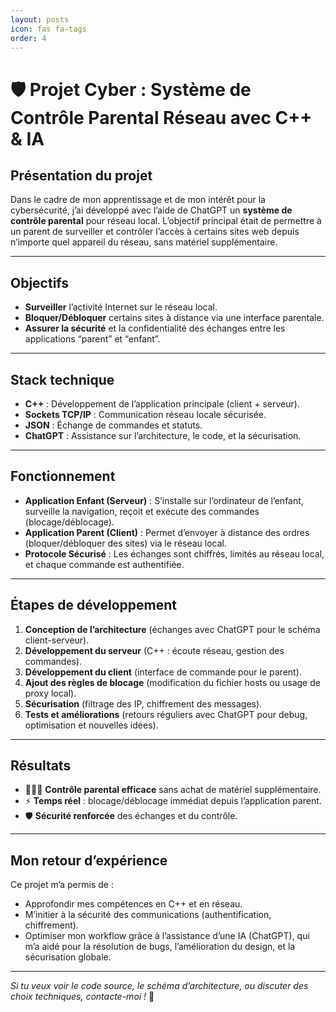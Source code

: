 ```yaml
---
layout: posts
icon: fas fa-tags
order: 4
---
```


# 🛡️ Projet Cyber : Système de Contrôle Parental Réseau avec C++ & IA

## Présentation du projet

Dans le cadre de mon apprentissage et de mon intérêt pour la cybersécurité, j’ai développé avec l’aide de ChatGPT un **système de contrôle parental** pour réseau local. L’objectif principal était de permettre à un parent de surveiller et contrôler l’accès à certains sites web depuis n’importe quel appareil du réseau, sans matériel supplémentaire.

---

## Objectifs

- **Surveiller** l’activité Internet sur le réseau local.
- **Bloquer/Débloquer** certains sites à distance via une interface parentale.
- **Assurer la sécurité** et la confidentialité des échanges entre les applications “parent” et “enfant”.

---

## Stack technique

- **C++** : Développement de l’application principale (client + serveur).
- **Sockets TCP/IP** : Communication réseau locale sécurisée.
- **JSON** : Échange de commandes et statuts.
- **ChatGPT** : Assistance sur l’architecture, le code, et la sécurisation.

---

## Fonctionnement

- **Application Enfant (Serveur)** : S’installe sur l’ordinateur de l’enfant, surveille la navigation, reçoit et exécute des commandes (blocage/déblocage).
- **Application Parent (Client)** : Permet d’envoyer à distance des ordres (bloquer/débloquer des sites) via le réseau local.
- **Protocole Sécurisé** : Les échanges sont chiffrés, limités au réseau local, et chaque commande est authentifiée.

---

## Étapes de développement

1. **Conception de l’architecture** (échanges avec ChatGPT pour le schéma client-serveur).
2. **Développement du serveur** (C++ : écoute réseau, gestion des commandes).
3. **Développement du client** (interface de commande pour le parent).
4. **Ajout des règles de blocage** (modification du fichier hosts ou usage de proxy local).
5. **Sécurisation** (filtrage des IP, chiffrement des messages).
6. **Tests et améliorations** (retours réguliers avec ChatGPT pour debug, optimisation et nouvelles idées).

---

## Résultats

- 👨‍👩‍👧 **Contrôle parental efficace** sans achat de matériel supplémentaire.
- ⚡ **Temps réel** : blocage/déblocage immédiat depuis l’application parent.
- 🛡️ **Sécurité renforcée** des échanges et du contrôle.

---

## Mon retour d’expérience

Ce projet m’a permis de :

- Approfondir mes compétences en C++ et en réseau.
- M’initier à la sécurité des communications (authentification, chiffrement).
- Optimiser mon workflow grâce à l’assistance d’une IA (ChatGPT), qui m’a aidé pour la résolution de bugs, l’amélioration du design, et la sécurisation globale.

---

*Si tu veux voir le code source, le schéma d’architecture, ou discuter des choix techniques, contacte-moi !* 🚀

